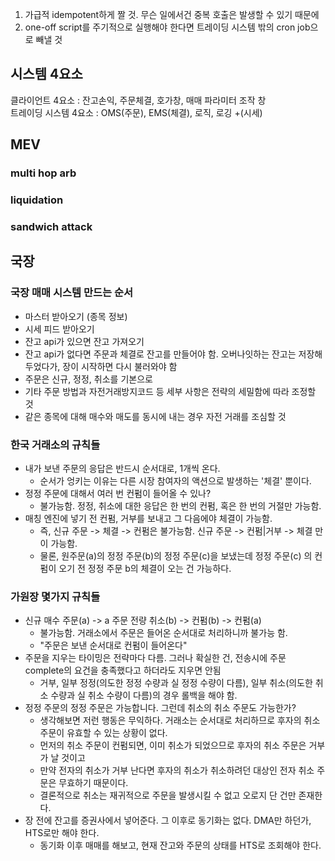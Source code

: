 1. 가급적 idempotent하게 짤 것. 무슨 일에서건 중복 호출은 발생할 수 있기 때문에  
2. one-off script를 주기적으로 실행해야 한다면 트레이딩 시스템 밖의 cron job으로 빼낼 것  

## 시스템 4요소
클라이언트 4요소 : 잔고손익, 주문체결, 호가창, 매매 파라미터 조작 창  
트레이딩 시스템 4요소 : OMS(주문), EMS(체결), 로직, 로깅 +(시세)  

## MEV  

### multi hop arb  


### liquidation  


### sandwich attack    

## 국장

###  국장 매매 시스템 만드는 순서

- 마스터 받아오기 (종목 정보)
- 시세 피드 받아오기
- 잔고 api가 있으면 잔고 가져오기
- 잔고 api가 없다면 주문과 체결로 잔고를 만들어야 함. 오버나잇하는 잔고는 저장해두었다가, 장이 시작하면 다시 불러와야 함
- 주문은 신규, 정정, 취소를 기본으로
- 기타 주문 방법과 자전거래방지코드 등 세부 사항은 전략의 세밀함에 따라 조정할 것
- 같은 종목에 대해 매수와 매도를 동시에 내는 경우 자전 거래를 조심할 것

### 한국 거래소의 규칙들
- 내가 보낸 주문의 응답은 반드시 순서대로, 1개씩 온다.
    - 순서가 엉키는 이유는 다른 시장 참여자의 액션으로 발생하는 '체결' 뿐이다.
- 정정 주문에 대해서 여러 번 컨펌이 들어올 수 있나?
    - 불가능함. 정정, 취소에 대한 응답은 한 번의 컨펌, 혹은 한 번의 거절만 가능함.
- 매칭 엔진에 넣기 전 컨펌, 거부를 보내고 그 다음에야 체결이 가능함.
    - 즉, 신규 주문 -> 체결 -> 컨펌은 불가능함. 신규 주문 -> 컨펌|거부 -> 체결 만이 가능함.
    - 물론, 원주문(a)의 정정 주문(b)의 정정 주문(c)을 보냈는데 정정 주문(c) 의 컨펌이 오기 전 정정 주문 b의 체결이 오는 건 가능하다.

### 가원장 몇가지 규칙들
-  신규 매수 주문(a) -> a 주문 전량 취소(b) -> 컨펌(b) -> 컨펌(a)
    - 불가능함. 거래소에서 주문은 들어온 순서대로 처리하니까 불가능 함.
    - "주문은 보낸 순서대로 컨펌이 들어온다"
- 주문을 지우는 타이밍은 전략마다 다름. 그러나 확실한 건, 전송시에 주문 complete의 요건을 충족했다고 하더라도 지우면 안됨
    - 거부, 일부 정정(의도한 정정 수량과 실 정정 수량이 다름), 일부 취소(의도한 취소 수량과 실 취소 수량이 다름)의 경우 롤백을 해야 함.
-  정정 주문의 정정 주문은 가능합니다. 그런데 취소의 취소 주문도 가능한가?
    - 생각해보면 저런 행동은 무익하다. 거래소는 순서대로 처리하므로 후자의 취소 주문이 유효할 수 있는 상황이 없다.
    - 먼저의 취소 주문이 컨펌되면, 이미 취소가 되었으므로 후자의 취소 주문은 거부가 날 것이고
    - 만약 전자의 취소가 거부 난다면 후자의 취소가 취소하려던 대상인 전자 취소 주문은 무효하기 때문이다.
    - 결론적으로 취소는 재귀적으로 주문을 발생시킬 수 없고 오로지 단 건만 존재한다.
- 장 전에 잔고를 증권사에서 넣어준다. 그 이후로 동기화는 없다. DMA만 하던가, HTS로만 해야 한다.
    - 동기화 이후 매매를 해보고, 현재 잔고와 주문의 상태를 HTS로 조회해야 한다.
